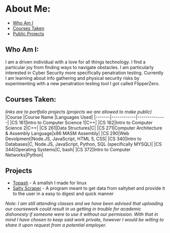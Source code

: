 # About Me:
* [Who Am I]()
* [Courses Taken]()
* [Public Projects]()

## Who Am I:
I am a driven individual with a love for all things technology. I find a particular joy from finding ways to navigate obstacles.
I am particularly interested in Cyber Security more specifically penatration testing. Currently I am learning about info gathering and physical security risks 
by experimenting with a new penatration testing tool I got called FlipperZero.

## Courses Taken:
*links are to portfolio projects (projects we are allowed to make public)* 
|Course |Course Name |Languages Used|
|-------|------------|--------------|
|CS 161|Intro to Computer Science 1|C++|
|CS 162|Intro to Computer Science 2|C++|
|CS 261|Data Structures|C|
|CS 271|Computer Architecture & Assembly Language|x86 MASM Assembly|
|CS 290|Web Devolpment|Node.JS, JavaScript, HTML 5, CSS|
|CS 340|Intro to Databases|C, Node.JS, JavaScript, Python, SQL (specifically MYSQL)|
|CS 344|Operating Systems|C, bash|
|CS 372|Intro to Computer Networks|Python|

## Projects
* [Topash](https://github.com/Lord-Topa/smallsh) - A smallsh I made for linux
* [Salty Scraper](https://github.com/Lord-Topa/PersonalProjects/tree/main/saltyBot) - A program meant to get data from saltybet and provide it to the user in a easy to digest and quick manner

*Note: I am still attending classes and we have been advised that uploading our coursework could result in us getting in trouble for academic dishonesty if someone were to use it without our permission. With that in mind I have chosen to keep said work private, however I would be willing to share it upon request from a potential employer.* 


<!---
Lord-Topa/Lord-Topa is a ✨ special ✨ repository because its `README.md` (this file) appears on your GitHub profile.
You can click the Preview link to take a look at your changes.
--->

